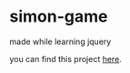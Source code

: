 # simon-game

made while learning jquery

you can find this project [here](https://knvgarg.github.io/simon-game/).

